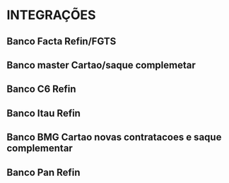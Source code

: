 # INTEGRAÇÕES

## Banco Facta Refin/FGTS
## Banco master Cartao/saque complemetar
## Banco C6 Refin
## Banco Itau   Refin
## Banco BMG Cartao novas contratacoes e saque complementar
## Banco Pan Refin
